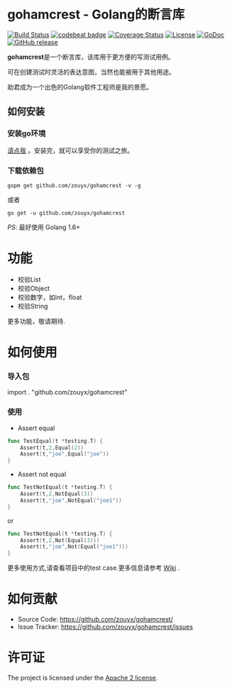 gohamcrest - Golang的断言库
================

[![Build Status](https://travis-ci.org/zouyx/gohamcrest.svg?branch=master)](https://travis-ci.org/zouyx/gohamcrest)
[![codebeat badge](https://codebeat.co/badges/0b106c76-9761-4c98-9daa-6b123b5f2fa6)](https://codebeat.co/projects/github-com-zouyx-gomatcher-master)
[![Coverage Status](https://coveralls.io/repos/github/zouyx/gohamcrest/badge.svg?branch=master)](https://coveralls.io/github/zouyx/gohamcrest?branch=master)
[![License](https://img.shields.io/badge/License-Apache%202.0-blue.svg)](https://opensource.org/licenses/Apache-2.0)
[![GoDoc](http://godoc.org/github.com/zouyx/gohamcrest?status.svg)](http://godoc.org/github.com/zouyx/gohamcrest)
[![GitHub release](https://img.shields.io/github/release/zouyx/gohamcrest.svg)](https://github.com/zouyx/gohamcrest/releases)

**gohamcrest**是一个断言库，该库用于更方便的写测试用例。

可在创建测试时灵活的表达意图，当然也能被用于其他用途。

助君成为一个出色的Golang软件工程师是我的景愿。

如何安装
------------

### 安装go环境

[请点我](http://golang.org/doc/install.html) 。安装完，就可以享受你的测试之旅。

### 下载依赖包

``` shell
gopm get github.com/zouyx/gohamcrest -v -g
```

或者

``` shell
go get -u github.com/zouyx/gohamcrest
```


*PS*: 最好使用 Golang 1.6+

# 功能
* 校验List
* 校验Object
* 校验数字，如int，float
* 校验String

更多功能，敬请期待.

# 如何使用

### 导入包

import . "github.com/zouyx/gohamcrest"

### 使用

- Assert equal

``` go
func TestEqual(t *testing.T) {
	Assert(t,2,Equal(2))
	Assert(t,"joe",Equal("joe"))
}
```

- Assert not equal

``` go
func TestNotEqual(t *testing.T) {
	Assert(t,2,NotEqual(3))
	Assert(t,"joe",NotEqual("joe1"))
}
```

or 

``` go
func TestNotEqual(t *testing.T) {
	Assert(t,2,Not(Equal(3)))
	Assert(t,"joe",Not(Equal("joe1")))
}
```

更多使用方式,请查看项目中的test case.更多信息请参考 [Wiki](https://github.com/zouyx/gohamcrest/wiki) .

# 如何贡献
  * Source Code: https://github.com/zouyx/gohamcrest/
  * Issue Tracker: https://github.com/zouyx/gohamcrest/issues
  
# 许可证
The project is licensed under the [Apache 2 license](https://github.com/zouyx/gohamcrest/blob/master/LICENSE).
